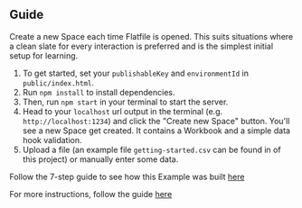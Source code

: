 ## Guide

Create a new Space each time Flatfile is opened. This suits situations where a clean slate for every interaction is preferred and is the simplest initial setup for learning.

1. To get started, set your `publishableKey` and `environmentId` in `public/index.html`.
2. Run `npm install` to install dependencies.
3. Then, run `npm start` in your terminal to start the server.
4. Head to your `localhost` url output in the terminal (e.g. `http://localhost:1234`) and click the "Create new Space" button. You'll see a new Space get created. It contains a Workbook and a simple data hook validation.
5. Upload a file (an example file `getting-started.csv` can be found in of this project) or manually enter some data.

Follow the 7-step guide to see how this Example was built [here](flatfile.com/docs/guides/use-cases/embedding/javascript)

For more instructions, follow the guide [here](flatfile.com/docs/guides/use-cases/embedding/javascript)
